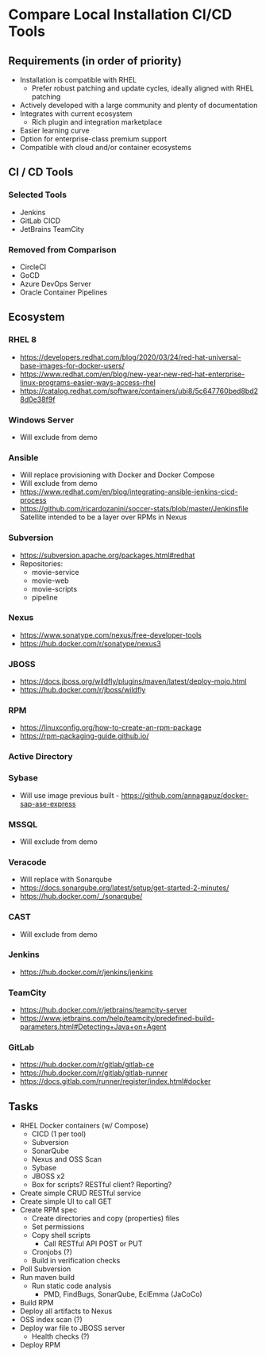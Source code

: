 # Compare Local Installation CI/CD Tools

## Requirements (in order of priority)
* Installation is compatible with RHEL
  * Prefer robust patching and update cycles, ideally aligned with RHEL patching
* Actively developed with a large community and plenty of documentation
* Integrates with current ecosystem
  * Rich plugin and integration marketplace
* Easier learning curve
* Option for enterprise-class premium support
* Compatible with cloud and/or container ecosystems

## CI / CD Tools
### Selected Tools
* Jenkins
* GitLab CICD
* JetBrains TeamCity

### Removed from Comparison
* CircleCI
* GoCD
* Azure DevOps Server
* Oracle Container Pipelines

## Ecosystem
### RHEL 8
* https://developers.redhat.com/blog/2020/03/24/red-hat-universal-base-images-for-docker-users/
* https://www.redhat.com/en/blog/new-year-new-red-hat-enterprise-linux-programs-easier-ways-access-rhel
* https://catalog.redhat.com/software/containers/ubi8/5c647760bed8bd28d0e38f9f
### Windows Server
* Will exclude from demo
### Ansible
* Will replace provisioning with Docker and Docker Compose
* Will exclude from demo
* https://www.redhat.com/en/blog/integrating-ansible-jenkins-cicd-process
* https://github.com/ricardozanini/soccer-stats/blob/master/Jenkinsfile
Satellite intended to be a layer over RPMs in Nexus
### Subversion
* https://subversion.apache.org/packages.html#redhat
* Repositories:
  * movie-service
  * movie-web
  * movie-scripts
  * pipeline
### Nexus
* https://www.sonatype.com/nexus/free-developer-tools
* https://hub.docker.com/r/sonatype/nexus3
### JBOSS
* https://docs.jboss.org/wildfly/plugins/maven/latest/deploy-mojo.html
* https://hub.docker.com/r/jboss/wildfly
### RPM
* https://linuxconfig.org/how-to-create-an-rpm-package
* https://rpm-packaging-guide.github.io/
### Active Directory
### Sybase
* Will use image previous built - https://github.com/annagapuz/docker-sap-ase-express
### MSSQL
* Will exclude from demo
### Veracode
* Will replace with Sonarqube
* https://docs.sonarqube.org/latest/setup/get-started-2-minutes/
* https://hub.docker.com/_/sonarqube/
### CAST
* Will exclude from demo
### Jenkins
* https://hub.docker.com/r/jenkins/jenkins
### TeamCity
* https://hub.docker.com/r/jetbrains/teamcity-server
* https://www.jetbrains.com/help/teamcity/predefined-build-parameters.html#Detecting+Java+on+Agent
### GitLab
* https://hub.docker.com/r/gitlab/gitlab-ce
* https://hub.docker.com/r/gitlab/gitlab-runner
* https://docs.gitlab.com/runner/register/index.html#docker

## Tasks
* RHEL Docker containers (w/ Compose)
  * CICD (1 per tool)
  * Subversion
  * SonarQube
  * Nexus and OSS Scan
  * Sybase
  * JBOSS x2
  * Box for scripts? RESTful client? Reporting?
* Create simple CRUD RESTful service
* Create simple UI to call GET
* Create RPM spec
  * Create directories and copy (properties) files
  * Set permissions
  * Copy shell scripts
    * Call RESTful API POST or PUT
  * Cronjobs (?)
  * Build in verification checks
* Poll Subversion
* Run maven build
  * Run static code analysis
    * PMD, FindBugs, SonarQube, EclEmma (JaCoCo)
* Build RPM
* Deploy all artifacts to Nexus
* OSS index scan (?)
* Deploy war file to JBOSS server
  * Health checks (?)
* Deploy RPM
